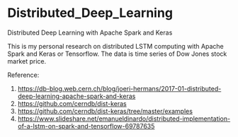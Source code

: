 
# Distributed_Deep_Learning
Distributed Deep Learning with Apache Spark and Keras

This is my personal research on distributed LSTM computing with Apache Spark and Keras or Tensorflow.
The data is time series of Dow Jones stock market price.


Reference:
1. https://db-blog.web.cern.ch/blog/joeri-hermans/2017-01-distributed-deep-learning-apache-spark-and-keras
2. https://github.com/cerndb/dist-keras
3. https://github.com/cerndb/dist-keras/tree/master/examples
4. https://www.slideshare.net/emanueldinardo/distributed-implementation-of-a-lstm-on-spark-and-tensorflow-69787635
